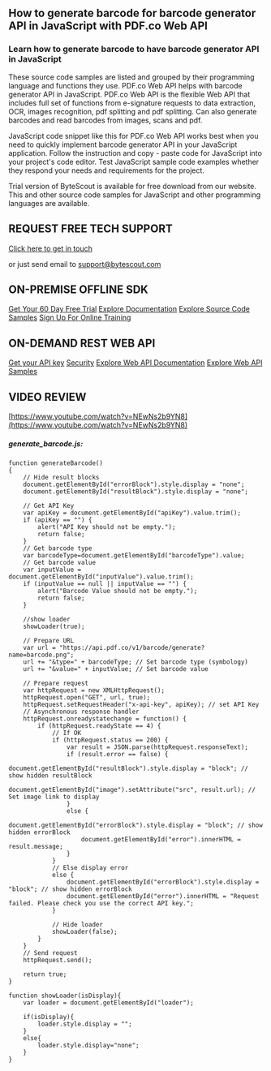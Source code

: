 ## How to generate barcode for barcode generator API in JavaScript with PDF.co Web API

### Learn how to generate barcode to have barcode generator API in JavaScript

These source code samples are listed and grouped by their programming language and functions they use. PDF.co Web API helps with barcode generator API in JavaScript. PDF.co Web API is the flexible Web API that includes full set of functions from e-signature requests to data extraction, OCR, images recognition, pdf splitting and pdf splitting. Can also generate barcodes and read barcodes from images, scans and pdf.

JavaScript code snippet like this for PDF.co Web API works best when you need to quickly implement barcode generator API in your JavaScript application. Follow the instruction and copy - paste code for JavaScript into your project's code editor. Test JavaScript sample code examples whether they respond your needs and requirements for the project.

Trial version of ByteScout is available for free download from our website. This and other source code samples for JavaScript and other programming languages are available.

## REQUEST FREE TECH SUPPORT

[Click here to get in touch](https://bytescout.zendesk.com/hc/en-us/requests/new?subject=PDF.co%20Web%20API%20Question)

or just send email to [support@bytescout.com](mailto:support@bytescout.com?subject=PDF.co%20Web%20API%20Question) 

## ON-PREMISE OFFLINE SDK 

[Get Your 60 Day Free Trial](https://bytescout.com/download/web-installer?utm_source=github-readme)
[Explore Documentation](https://bytescout.com/documentation/index.html?utm_source=github-readme)
[Explore Source Code Samples](https://github.com/bytescout/ByteScout-SDK-SourceCode/)
[Sign Up For Online Training](https://academy.bytescout.com/)


## ON-DEMAND REST WEB API

[Get your API key](https://app.pdf.co/signup?utm_source=github-readme)
[Security](https://pdf.co/security)
[Explore Web API Documentation](https://apidocs.pdf.co?utm_source=github-readme)
[Explore Web API Samples](https://github.com/bytescout/ByteScout-SDK-SourceCode/tree/master/PDF.co%20Web%20API)

## VIDEO REVIEW

[https://www.youtube.com/watch?v=NEwNs2b9YN8](https://www.youtube.com/watch?v=NEwNs2b9YN8)




<!-- code block begin -->

##### **generate_barcode.js:**
    
```
function generateBarcode()
{
    // Hide result blocks
    document.getElementById("errorBlock").style.display = "none";
    document.getElementById("resultBlock").style.display = "none";

    // Get API Key
    var apiKey = document.getElementById("apiKey").value.trim();
    if (apiKey == "") {
        alert("API Key should not be empty.");
        return false;
    }
    // Get barcode type
    var barcodeType=document.getElementById("barcodeType").value;
    // Get barcode value
    var inputValue = document.getElementById("inputValue").value.trim();
    if (inputValue == null || inputValue == "") {
        alert("Barcode Value should not be empty.");
        return false;
    }

    //show loader
    showLoader(true);

    // Prepare URL
    var url = "https://api.pdf.co/v1/barcode/generate?name=barcode.png";
    url += "&type=" + barcodeType; // Set barcode type (symbology)
    url += "&value=" + inputValue; // Set barcode value

    // Prepare request
    var httpRequest = new XMLHttpRequest();
    httpRequest.open("GET", url, true);
    httpRequest.setRequestHeader("x-api-key", apiKey); // set API Key
    // Asynchronous response handler
    httpRequest.onreadystatechange = function() {
        if (httpRequest.readyState == 4) {
            // If OK
            if (httpRequest.status == 200) {
                var result = JSON.parse(httpRequest.responseText);
                if (result.error == false) {
                    document.getElementById("resultBlock").style.display = "block"; // show hidden resultBlock
                    document.getElementById("image").setAttribute("src", result.url); // Set image link to display
                }
                else {
                    document.getElementById("errorBlock").style.display = "block"; // show hidden errorBlock
                    document.getElementById("error").innerHTML = result.message;
                }
            }
            // Else display error
            else {
                document.getElementById("errorBlock").style.display = "block"; // show hidden errorBlock
                document.getElementById("error").innerHTML = "Request failed. Please check you use the correct API key.";
            }

            // Hide loader
            showLoader(false);
        }
    }
    // Send request
    httpRequest.send();

    return true;
}

function showLoader(isDisplay){
    var loader = document.getElementById("loader");

    if(isDisplay){
        loader.style.display = "";
    }
    else{
        loader.style.display="none";
    }
}
```

<!-- code block end -->